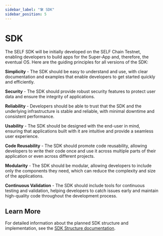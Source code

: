 ```yaml
---
sidebar_label: "🛠️ SDK"
sidebar_position: 5
---
```


# SDK

The SELF SDK will be initially developed on the SELF Chain Testnet, enabling developers to build apps for the Super-App and, therefore, the eventual OS. Here are the guiding principles for all versions of the SDK:

**Simplicity** - The SDK should be easy to understand and use, with clear documentation and examples that enable developers to get started quickly and efficiently.

**Security** - The SDK should provide robust security features to protect user data and ensure the integrity of applications.

**Reliability** - Developers should be able to trust that the SDK and the underlying infrastructure is stable and reliable, with minimal downtime and consistent performance.

**Usability** - The SDK should be designed with the end-user in mind, ensuring that applications built with it are intuitive and provide a seamless user experience.

**Code Reusability** - The SDK should promote code reusability, allowing developers to write their code once and use it across multiple parts of their application or even across different projects.

**Modularity** - The SDK should be modular, allowing developers to include only the components they need, which can reduce the complexity and size of the applications.

**Continuous Validation** - The SDK should include tools for continuous testing and validation, helping developers to catch issues early and maintain high-quality code throughout the development process.

## Learn More

For detailed information about the planned SDK structure and implementation, see the [SDK Structure documentation](/Building-on-SELF/sdk-structure).